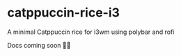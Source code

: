 # catppuccin-rice-i3
 A minimal Catppuccin rice for i3wm using polybar and rofi


Docs coming soon 👀👀

